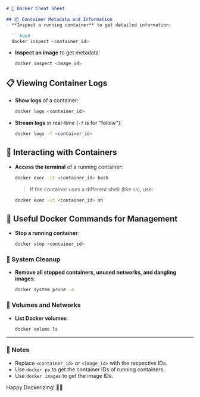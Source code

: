 
```markdown
# 🐳 Docker Cheat Sheet

## 📦 Container Metadata and Information
- **Inspect a running container** to get detailed information:

  ```bash
  docker inspect <container_id>
  ```

- **Inspect an image** to get metadata:
  ```bash
  docker inspect <image_id>
  ```

## 📋 Viewing Container Logs
- **Show logs** of a container:
  ```bash
  docker logs <container_id>
  ```
- **Stream logs** in real-time (`-f` is for "follow"):
  ```bash
  docker logs -f <container_id>
  ```

## 🔄 Interacting with Containers
- **Access the terminal** of a running container:
  ```bash
  docker exec -it <container_id> bash
  ```
  > If the container uses a different shell (like `sh`), use:
  ```bash
  docker exec -it <container_id> sh
  ```

## 🚀 Useful Docker Commands for Management
- **Stop a running container**:
  ```bash
  docker stop <container_id>
  ```

### 🔧 System Cleanup
- **Remove all stopped containers, unused networks, and dangling images**:
  ```bash
  docker system prune -a
  ```

### 📂 Volumes and Networks
- **List Docker volumes**:
  ```bash
  docker volume ls
  ```

---

### 📄 Notes
- Replace `<container_id>` or `<image_id>` with the respective IDs.
- Use `docker ps` to get the container IDs of running containers.
- Use `docker images` to get the image IDs.

Happy Dockerizing! 🐋🚀
